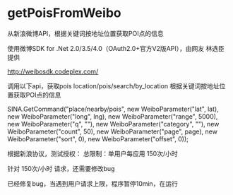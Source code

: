 getPoisFromWeibo
================

从新浪微博API，根据关键词按地址位置获取POI点的信息

使用微博SDK for .Net 2.0/3.5/4.0（OAuth2.0+官方V2版API），由网友 林选臣 提供

http://weibosdk.codeplex.com/

调用以下api，获取pois
location/pois/search/by_location	根据关键词按地址位置获取POI点的信息

SINA.GetCommand("place/nearby/pois",
  new WeiboParameter("lat", lat),
  new WeiboParameter("long", lng),
  new WeiboParameter("range", 5000),
  new WeiboParameter("q", ""),
  new WeiboParameter("category", ""),
  new WeiboParameter("count", 50),
  new WeiboParameter("page", page),
  new WeiboParameter("sort", 0),
  new WeiboParameter("offset", 0));
  
根据新浪协议，测试授权：
总限制：单用户每应用 150次/小时

针对 150次/小时 请求，还需要修改bug

已经修复bug，当遇到用户请求上限，程序暂停10min，在运行
